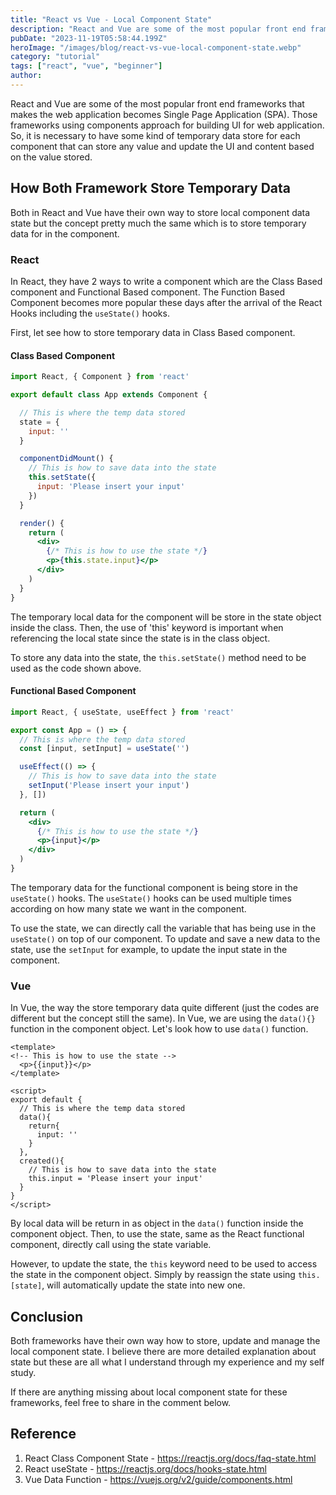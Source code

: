 ```yaml
---
title: "React vs Vue - Local Component State"
description: "React and Vue are some of the most popular front end frameworks that makes the web application becomes Single Page Application (SPA). Those frameworks using components approach for building UI for web application. So, it is necessary to have some kind of temporary data store for each component that can store any value and update the UI and content based on the value stored."
pubDate: "2023-11-19T05:58:44.199Z"
heroImage: "/images/blog/react-vs-vue-local-component-state.webp"
category: "tutorial"
tags: ["react", "vue", "beginner"]
author: 
---
```

React and Vue are some of the most popular front end frameworks that makes the web application becomes Single Page Application (SPA). Those frameworks using components approach for building UI for web application. So, it is necessary to have some kind of temporary data store for each component that can store any value and update the UI and content based on the value stored.

## How Both Framework Store Temporary Data
Both in React and Vue have their own way to store local component data state but the concept pretty much the same which is to store temporary data for in the component.

### React
In React, they have 2 ways to write a component which are the Class Based component and Functional Based component. The Function Based Component becomes more popular these days after the arrival of the React Hooks including the `useState()` hooks.

First, let see how to store temporary data in Class Based component.

#### Class Based Component

```jsx
import React, { Component } from 'react'

export default class App extends Component {

  // This is where the temp data stored
  state = {
    input: ''
  }

  componentDidMount() {
    // This is how to save data into the state
    this.setState({
      input: 'Please insert your input'
    })
  }

  render() {
    return (
      <div>
        {/* This is how to use the state */}
        <p>{this.state.input}</p>
      </div>
    )
  }
}

```

The temporary local data for the component will be store in the state object inside the class. Then, the use of 'this' keyword is important when referencing the local state since the state is in the class object.

To store any data into the state, the `this.setState()` method need to be used as the code shown above.

#### Functional Based Component
```jsx
import React, { useState, useEffect } from 'react'

export const App = () => {
  // This is where the temp data stored
  const [input, setInput] = useState('')

  useEffect(() => {
    // This is how to save data into the state
    setInput('Please insert your input')
  }, [])

  return (
    <div>
      {/* This is how to use the state */}
      <p>{input}</p>
    </div>
  )
}
```

The temporary data for the functional component is being store in the `useState()` hooks. The `useState()` hooks can be used multiple times according on how many state we want in the component.

To use the state, we can directly call the variable that has being use in the `useState()` on top of our component. To update and save a new data to the state, use the `setInput` for example, to update the input state in the component.

### Vue
In Vue, the way the store temporary data quite different (just the codes are different but the concept still the same). In Vue, we are using the `data(){}` function in the component object. Let's look how to use `data()` function.

```vue
<template>
<!-- This is how to use the state -->
  <p>{{input}}</p>
</template>

<script>
export default {
  // This is where the temp data stored
  data(){
    return{
      input: ''
    }
  },
  created(){
    // This is how to save data into the state
    this.input = 'Please insert your input'
  }
}
</script>
```
By local data will be return in as object in the `data()` function inside the component object. Then, to use the state, same as the React functional component, directly call using the state variable.

However, to update the state, the `this` keyword need to be used to access the state in the component object. Simply by reassign the state using `this.[state]`, will automatically update the state into new one.

## Conclusion
Both frameworks have their own way how to store, update and manage the local component state. I believe there are more detailed explanation about state but these are all what I understand through my experience and my self study.

If there are anything missing about local component state for these frameworks, feel free to share in the comment below.

## Reference
1. React Class Component State - https://reactjs.org/docs/faq-state.html
2. React useState - https://reactjs.org/docs/hooks-state.html
3. Vue Data Function - https://vuejs.org/v2/guide/components.html

